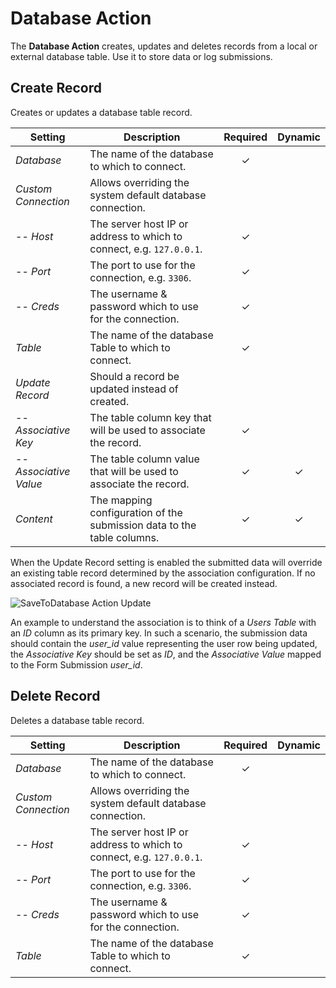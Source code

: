 # Database Action

<div class="tm-resource-icon">
    <!--@include: ./assets/action-database.svg-->
</div>

The **Database Action** creates, updates and deletes records from a local or external database table. Use it to store data or log submissions.

## Create Record

Creates or updates a database table record.

| Setting                | Description                                                            | Required | Dynamic  |
| ---------------------- | ---------------------------------------------------------------------- | :------: | :------: |
| _Database_             | The name of the database to which to connect.                          | &#x2713; |
| _Custom Connection_    | Allows overriding the system default database connection.              |
| -- _Host_              | The server host IP or address to which to connect, e.g. `127.0.0.1`.   | &#x2713; |
| -- _Port_              | The port to use for the connection, e.g. `3306`.                       | &#x2713; |
| -- _Creds_             | The username & password which to use for the connection.               | &#x2713; |
| _Table_                | The name of the database Table to which to connect.                    | &#x2713; |
| _Update Record_        | Should a record be updated instead of created.                         |
| -- _Associative Key_   | The table column key that will be used to associate the record.        | &#x2713; |
| -- _Associative Value_ | The table column value that will be used to associate the record.      | &#x2713; | &#x2713; |
| _Content_              | The mapping configuration of the submission data to the table columns. | &#x2713; | &#x2713; |

<!--@include: ./_partials/common-action-settings.md-->

<!--@include: ./_partials/common-action-content-mapping.md-->

When the Update Record setting is enabled the submitted data will override an existing table record determined by the association configuration. If no associated record is found, a new record will be created instead.

![SaveToDatabase Action Update](./assets/action-database-update.webp)

An example to understand the association is to think of a _Users Table_ with an _ID_ column as its primary key. In such a scenario, the submission data should contain the _user_id_ value representing the user row being updated, the _Associative Key_ should be set as _ID_, and the _Associative Value_ mapped to the Form Submission _user_id_.

## Delete Record

Deletes a database table record.

| Setting             | Description                                                          | Required | Dynamic |
| ------------------- | -------------------------------------------------------------------- | :------: | :-----: |
| _Database_          | The name of the database to which to connect.                        | &#x2713; |
| _Custom Connection_ | Allows overriding the system default database connection.            |
| -- _Host_           | The server host IP or address to which to connect, e.g. `127.0.0.1`. | &#x2713; |
| -- _Port_           | The port to use for the connection, e.g. `3306`.                     | &#x2713; |
| -- _Creds_          | The username & password which to use for the connection.             | &#x2713; |
| _Table_             | The name of the database Table to which to connect.                  | &#x2713; |

<!--@include: ./_partials/common-action-settings.md-->
